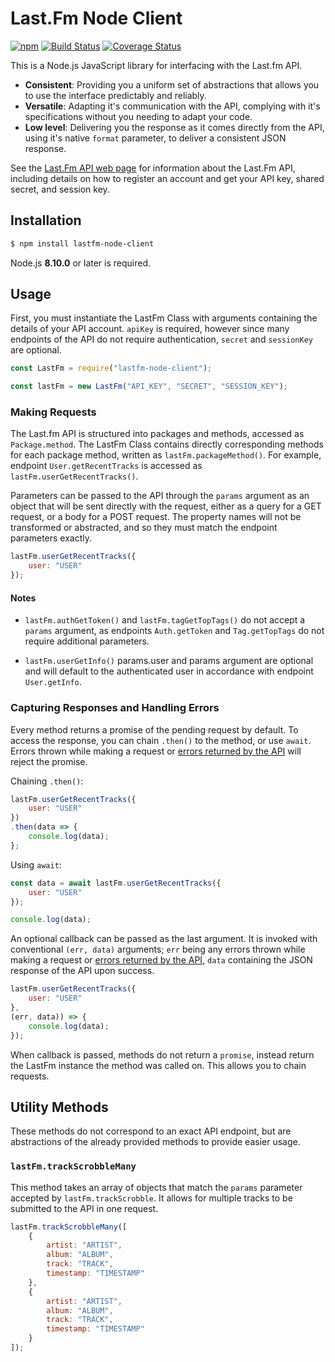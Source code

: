 # Last.Fm Node Client

[![npm](https://img.shields.io/npm/v/lastfm-node-client.svg)](https://www.npmjs.com/package/lastfm-node-client)
[![Build Status](https://travis-ci.org/rattletone/lastfm-node-client.svg?branch=master)](https://travis-ci.org/rattletone/lastfm-node-client)
[![Coverage Status](https://coveralls.io/repos/github/rattletone/lastfm-node-client/badge.svg?branch=master)](https://coveralls.io/github/rattletone/lastfm-node-client?branch=master)

This is a Node.js JavaScript library for interfacing with the Last.fm API.

* **Consistent**: Providing you a uniform set of abstractions that allows you to use the interface predictably and reliably.
* **Versatile**: Adapting it's communication with the API, complying with it's specifications without you needing to adapt your code.
* **Low level**: Delivering you the response as it comes directly from the API, using it's native `format` parameter, to deliver a consistent JSON response.

See the [Last.Fm API web page](https://www.last.fm/api) for information about the Last.Fm API, including details on how to register an account and get your API key, shared secret, and session key. 

## Installation

```sh
$ npm install lastfm-node-client
```

Node.js **8.10.0** or later is required.

## Usage

First, you must instantiate the LastFm Class with arguments containing the details of your API account. `apiKey` is required, however since many endpoints of the API do not require authentication, `secret` and `sessionKey` are optional.

```js
const LastFm = require("lastfm-node-client");

const lastFm = new LastFm("API_KEY", "SECRET", "SESSION_KEY");
```

### Making Requests

The Last.fm API is structured into packages and methods, accessed as `Package.method`. The LastFm Class contains directly corresponding methods for each package method, written as `lastFm.packageMethod()`. For example, endpoint `User.getRecentTracks` is accessed as `lastFm.userGetRecentTracks()`.

Parameters can be passed to the API through the `params` argument as an object that will be sent directly with the request, either as a query for a GET request, or a body for a POST request. The property names will not be transformed or abstracted, and so they must match the endpoint parameters exactly.

```js
lastFm.userGetRecentTracks({
    user: "USER"
});
```

#### Notes

* `lastFm.authGetToken()` and `lastFm.tagGetTopTags()` do not accept a `params` argument, as endpoints `Auth.getToken` and `Tag.getTopTags` do not require additional parameters.

* `lastFm.userGetInfo()` params.user and params argument are optional and will default to the authenticated user in accordance with endpoint `User.getInfo`.

### Capturing Responses and Handling Errors

Every method returns a promise of the pending request by default. To access the response, you can chain `.then()` to the method, or use `await`. Errors thrown while making a request or [errors returned by the API](https://www.last.fm/api/errorcodes) will reject the promise.

Chaining `.then()`:

```js
lastFm.userGetRecentTracks({
    user: "USER"
})
.then(data => {
    console.log(data);
};
```

Using `await`:

```js
const data = await lastFm.userGetRecentTracks({
    user: "USER"
});

console.log(data);
```

An optional callback can be passed as the last argument. It is invoked with conventional `(err, data)` arguments; `err` being any errors thrown while making a request or [errors returned by the API](https://www.last.fm/api/errorcodes), `data` containing the JSON response of the API upon success.

```js
lastFm.userGetRecentTracks({
    user: "USER"
},
(err, data)) => {
    console.log(data);
});
```

When callback is passed, methods do not return a `promise`, instead return the LastFm instance the method was called on. This allows you to chain requests.

## Utility Methods

These methods do not correspond to an exact API endpoint, but are abstractions of the already provided methods to provide easier usage.

### `lastFm.trackScrobbleMany`

This method takes an array of objects that match the `params` parameter accepted by `lastFm.trackScrobble`. It allows for multiple tracks to be submitted to the API in one request.

```js
lastFm.trackScrobbleMany([
    {
        artist: "ARTIST",
        album: "ALBUM",
        track: "TRACK",
        timestamp: "TIMESTAMP"
    },
    {
        artist: "ARTIST",
        album: "ALBUM",
        track: "TRACK",
        timestamp: "TIMESTAMP"
    }
]);
```
